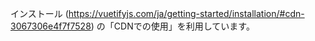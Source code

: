 インストール (https://vuetifyjs.com/ja/getting-started/installation/#cdn-3067306e4f7f7528) の「CDNでの使用」を利用しています。

